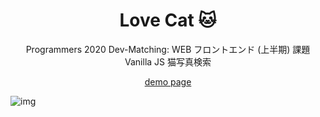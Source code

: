 <h1 align="center">Love Cat 🐱</h1>
<p align="center">Programmers 2020 Dev-Matching: WEB フロントエンド (上半期) 課題<br/> Vanilla JS 猫写真検索</p>
<p align="center"><a href="https://hyungwonjin.github.io/loveCat/">demo page</a></p>

![img](https://i.imgur.com/ByrB8kb.png)